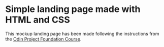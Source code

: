 # Simple landing page made with HTML and CSS

This mockup landing page has been made following the instructions from the [Odin Project Foundation Course](https://www.theodinproject.com/lessons/foundations-landing-page).
